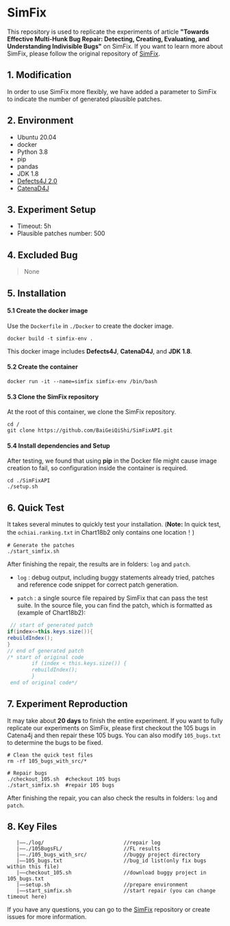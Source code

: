 # SimFix
This repository is used to replicate the experiments of article **"Towards Effective Multi-Hunk Bug Repair: Detecting, Creating, Evaluating, and Understanding Indivisible Bugs"** on SimFix. If you want to learn more about SimFix, please follow the original repository of [SimFix](https://github.com/xgdsmileboy/SimFix.git).

## 1. Modification
In order to use SimFix more flexibly, we have added a parameter to SimFix to indicate the number of generated plausible patches.

## 2. Environment

- Ubuntu 20.04
- docker
- Python 3.8
- pip
- pandas
- JDK 1.8
- [Defects4J 2.0](https://github.com/rjust/defects4j)
- [CatenaD4J](https://github.com/universetraveller/CatenaD4J.git)

## 3. Experiment Setup
- Timeout: 5h
- Plausible patches number: 500

## 4. Excluded Bug
> None


## 5. Installation

#### 5.1 Create the docker image
Use the `Dockerfile` in `./Docker` to create the docker image.
```shell
docker build -t simfix-env .
```

This docker image includes **Defects4J**, **CatenaD4J**, and **JDK 1.8**.

#### 5.2 Create the container

```shell
docker run -it --name=simfix simfix-env /bin/bash
```

#### 5.3 Clone the SimFix repository

At the root of this container, we clone the SimFix repository.

```shell
cd /
git clone https://github.com/BaiGeiQiShi/SimFixAPI.git
```

#### 5.4 Install dependencies and Setup
After testing, we found that using **pip** in the Docker file might cause image creation to fail, so configuration inside the container is required.
```shell
cd ./SimFixAPI
./setup.sh
```

## 6. Quick Test
It takes several minutes to quickly test your installation. (**Note:** In quick test, the `ochiai.ranking.txt` in Chart18b2 only contains one location！)
```
# Generate the patches
./start_simfix.sh
```
After finishing the repair, the results are in folders: `log` and `patch`.

* `log` : debug output, including buggy statements already tried, patches and reference code snippet for correct patch generation.

* `patch` : a single source file repaired by SimFix that can pass the test suite. In the source file, you can find the patch, which is formatted as (example of Chart18b2):

```java
 // start of generated patch
if(index<=this.keys.size()){
rebuildIndex();
}
// end of generated patch
/* start of original code
        if (index < this.keys.size()) {
        rebuildIndex();
        }
 end of original code*/
  ```

## 7. Experiment Reproduction
It may take about **20 days** to finish the entire experiment. If you want to fully replicate our experiments on SimFix, please first checkout the 105 bugs in Catena4j and then repair these 105 bugs. You can also modify `105_bugs.txt` to determine the bugs to be fixed.
```shell
# Clean the quick test files
rm -rf 105_bugs_with_src/*

# Repair bugs
./checkout_105.sh  #checkout 105 bugs
./start_simfix.sh  #repair 105 bugs
```
After finishing the repair, you can also check the results in folders: `log` and `patch`.

## 8. Key Files
```
   |——./log/                          //repair log
   |——./105BugsFL/                    //FL results
   |——./105_bugs_with_src/            //buggy project directory
   |——105_bugs.txt                    //bug_id list(only fix bugs within this file)
   |——checkout_105.sh                 //download buggy project in 105_bugs.txt
   |——setup.sh                        //prepare environment
   |——start_simfix.sh                 //start repair (you can change timeout here)        
```

If you have any questions, you can go to the [SimFix](https://github.com/xgdsmileboy/SimFix.git) repository or create issues for more information.
